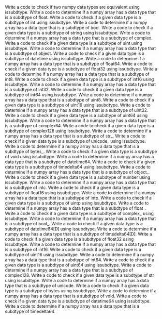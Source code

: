 Write a code to check if two numpy data types are equivalent using issubdtype.
Write a code to determine if a numpy array has a data type that is a subdtype of float.
Write a code to check if a given data type is a subdtype of int using issubdtype.
Write a code to determine if a numpy array has a data type that is a subdtype of bool.
Write a code to check if a given data type is a subdtype of string using issubdtype.
Write a code to determine if a numpy array has a data type that is a subdtype of complex.
Write a code to check if a given data type is a subdtype of uint using issubdtype.
Write a code to determine if a numpy array has a data type that is a subdtype of object.
Write a code to check if a given data type is a subdtype of datetime using issubdtype.
Write a code to determine if a numpy array has a data type that is a subdtype of float64.
Write a code to check if a given data type is a subdtype of float32 using issubdtype.
Write a code to determine if a numpy array has a data type that is a subdtype of int8.
Write a code to check if a given data type is a subdtype of int16 using issubdtype.
Write a code to determine if a numpy array has a data type that is a subdtype of int32.
Write a code to check if a given data type is a subdtype of int64 using issubdtype.
Write a code to determine if a numpy array has a data type that is a subdtype of uint8.
Write a code to check if a given data type is a subdtype of uint16 using issubdtype.
Write a code to determine if a numpy array has a data type that is a subdtype of uint32.
Write a code to check if a given data type is a subdtype of uint64 using issubdtype.
Write a code to determine if a numpy array has a data type that is a subdtype of complex64.
Write a code to check if a given data type is a subdtype of complex128 using issubdtype.
Write a code to determine if a numpy array has a data type that is a subdtype of str_.
Write a code to check if a given data type is a subdtype of unicode_ using issubdtype.
Write a code to determine if a numpy array has a data type that is a subdtype of bytes_.
Write a code to check if a given data type is a subdtype of void using issubdtype.
Write a code to determine if a numpy array has a data type that is a subdtype of datetime64.
Write a code to check if a given data type is a subdtype of timedelta64 using issubdtype.
Write a code to determine if a numpy array has a data type that is a subdtype of object_.
Write a code to check if a given data type is a subdtype of number using issubdtype.
Write a code to determine if a numpy array has a data type that is a subdtype of intc.
Write a code to check if a given data type is a subdtype of float16 using issubdtype.
Write a code to determine if a numpy array has a data type that is a subdtype of intp.
Write a code to check if a given data type is a subdtype of uintp using issubdtype.
Write a code to determine if a numpy array has a data type that is a subdtype of float_.
Write a code to check if a given data type is a subdtype of complex_ using issubdtype.
Write a code to determine if a numpy array has a data type that is a subdtype of bool_.
Write a code to check if a given data type is a subdtype of datetime64[D] using issubdtype.
Write a code to determine if a numpy array has a data type that is a subdtype of timedelta64[D].
Write a code to check if a given data type is a subdtype of float32 using issubdtype.
Write a code to determine if a numpy array has a data type that is a subdtype of int16.
Write a code to check if a given data type is a subdtype of uint16 using issubdtype.
Write a code to determine if a numpy array has a data type that is a subdtype of int64.
Write a code to check if a given data type is a subdtype of uint64 using issubdtype.
Write a code to determine if a numpy array has a data type that is a subdtype of complex128.
Write a code to check if a given data type is a subdtype of str using issubdtype.
Write a code to determine if a numpy array has a data type that is a subdtype of unicode.
Write a code to check if a given data type is a subdtype of bytes using issubdtype.
Write a code to determine if a numpy array has a data type that is a subdtype of void.
Write a code to check if a given data type is a subdtype of datetime64 using issubdtype.
Write a code to determine if a numpy array has a data type that is a subdtype of timedelta64.